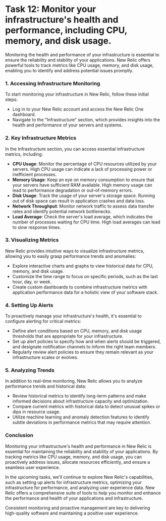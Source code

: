 # Task 12: Monitor your infrastructure's health and performance, including CPU, memory, and disk usage.

Monitoring the health and performance of your infrastructure is essential to ensure the reliability and stability of your applications. New Relic offers powerful tools to track metrics like CPU usage, memory, and disk usage, enabling you to identify and address potential issues promptly.

### 1. Accessing Infrastructure Monitoring

To start monitoring your infrastructure in New Relic, follow these initial steps:

- Log in to your New Relic account and access the New Relic One dashboard.
- Navigate to the "Infrastructure" section, which provides insights into the health and performance of your servers and systems.

### 2. Key Infrastructure Metrics

In the Infrastructure section, you can access essential infrastructure metrics, including:

- **CPU Usage**: Monitor the percentage of CPU resources utilized by your servers. High CPU usage can indicate a lack of processing power or inefficient processes.
- **Memory Usage**: Keep an eye on memory consumption to ensure that your servers have sufficient RAM available. High memory usage can lead to performance degradation or out-of-memory errors.
- **Disk Usage**: Track the usage of your server's storage space. Running out of disk space can result in application crashes and data loss.
- **Network Throughput**: Monitor network traffic to assess data transfer rates and identify potential network bottlenecks.
- **Load Average**: Check the server's load average, which indicates the number of processes waiting for CPU time. High load averages can lead to slow response times.

### 3. Visualizing Metrics

New Relic provides intuitive ways to visualize infrastructure metrics, allowing you to easily grasp performance trends and anomalies:

- Explore interactive charts and graphs to view historical data for CPU, memory, and disk usage.
- Customize the time range to focus on specific periods, such as the last hour, day, or week.
- Create custom dashboards to combine infrastructure metrics with application performance data for a holistic view of your software stack.

### 4. Setting Up Alerts

To proactively manage your infrastructure's health, it's essential to configure alerting for critical metrics:

- Define alert conditions based on CPU, memory, and disk usage thresholds that are appropriate for your infrastructure.
- Set up alert policies to specify how and when alerts should be triggered, and designate notification channels to inform the right team members.
- Regularly review alert policies to ensure they remain relevant as your infrastructure scales or evolves.

### 5. Analyzing Trends

In addition to real-time monitoring, New Relic allows you to analyze performance trends and historical data:

- Review historical metrics to identify long-term patterns and make informed decisions about infrastructure capacity and optimization.
- Compare current metrics with historical data to detect unusual spikes or dips in resource usage.
- Utilize machine learning and anomaly detection features to identify subtle deviations in performance metrics that may require attention.

### **Conclusion**

Monitoring your infrastructure's health and performance in New Relic is essential for maintaining the reliability and stability of your applications. By tracking metrics like CPU usage, memory, and disk usage, you can proactively address issues, allocate resources efficiently, and ensure a seamless user experience.

In the upcoming tasks, we'll continue to explore New Relic's capabilities, such as setting up alerts for infrastructure metrics, optimizing your infrastructure for performance, and analyzing user experience data. New Relic offers a comprehensive suite of tools to help you monitor and enhance the performance and health of your applications and infrastructure.

Consistent monitoring and proactive management are key to delivering high-quality software and maintaining a positive user experience.